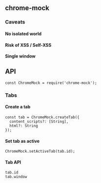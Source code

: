 ## chrome-mock

### Caveats

#### No isolated world

#### Risk of XSS / Self-XSS

#### Single window

## API

```
const ChromeMock = require('chrome-mock');
```

### Tabs

#### Create a tab

```
const tab = ChromeMock.createTab({
  content_scripts?: [String],
  html?: String
});
```

#### Set tab as active

```
ChromeMock.setActiveTab(tab.id);
```

#### Tab API

```
tab.id
tab.window
```
